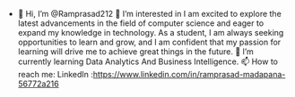 - 👋 Hi, I’m @Ramprasad212
👀 I’m interested in I am excited to explore the latest advancements in the field of computer science and eager to expand my knowledge in technology.
As a student, I am always seeking opportunities to learn and grow, and I am confident that my passion for learning will drive me to achieve great things in the future.
🌱 I’m currently learning Data Analytics And Business Intelligence.
📫 How to reach me:
LinkedIn :https://www.linkedin.com/in/ramprasad-madapana-56772a216
